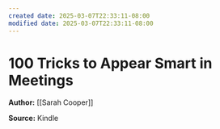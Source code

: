 ```yaml
---
created date: 2025-03-07T22:33:11-08:00
modified date: 2025-03-07T22:33:11-08:00
---
```

# 100 Tricks to Appear Smart in Meetings

**Author:** [[Sarah Cooper]]

**Source:** Kindle

